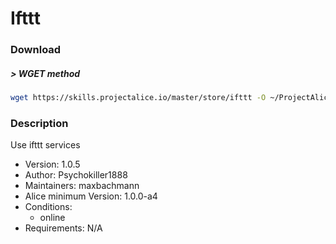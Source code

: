 # Ifttt

### Download

##### > WGET method
```bash
wget https://skills.projectalice.io/master/store/ifttt -O ~/ProjectAlice/system/skillInstallTickets/Ifttt.install
```

### Description
Use ifttt services

- Version: 1.0.5
- Author: Psychokiller1888
- Maintainers: maxbachmann
- Alice minimum Version: 1.0.0-a4
- Conditions:
  - online
- Requirements: N/A
